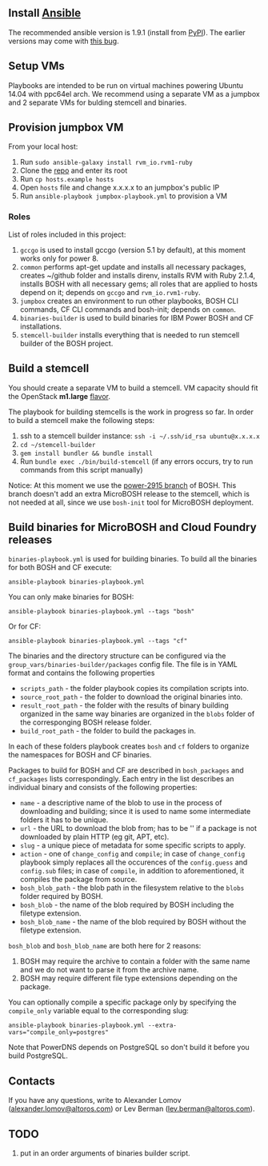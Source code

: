 ## Install [Ansible](http://www.ansible.com/)

The recommended ansible version is 1.9.1 (install from [PyPI](https://pypi.python.org/pypi/ansible/1.9.1)). The earlier versions may come with [this bug](https://github.com/rvm/rvm1-ansible/issues/44).

## Setup VMs

Playbooks are intended to be run on virtual machines powering Ubuntu 14.04 with ppc64el arch.
We recommend using a separate VM as a jumpbox and 2 separate VMs for bulding stemcell and binaries.

## Provision jumpbox VM

From your local host:

1. Run `sudo ansible-galaxy install rvm_io.rvm1-ruby`
1. Clone the [repo](https://github.com/Altoros/power-bosh-jumpbox-bootstrap.git) and enter its root
1. Run `cp hosts.example hosts`
1. Open `hosts` file and change x.x.x.x to an jumpbox's public IP
1. Run `ansible-playbook jumpbox-playbook.yml` to provision a VM

### Roles

List of roles included in this project:

1. `gccgo` is used to install gccgo (version 5.1 by default), at this moment works only for power 8.
1. `common` performs apt-get update and installs all necessary packages, creates ~/github folder and installs direnv, installs RVM with Ruby 2.1.4, installs BOSH with all necessary gems; all roles that are applied to hosts depend on it; depends on `gccgo` and `rvm_io.rvm1-ruby`.
1. `jumpbox` creates an environment to run other playbooks, BOSH CLI commands, CF CLI commands and bosh-init; depends on `common`.
1. `binaries-builder` is used to build binaries for IBM Power BOSH and CF installations.
1. `stemcell-builder` installs everything that is needed to run stemcell builder of the BOSH project.


## Build a stemcell

You should create a separate VM to build a stemcell. VM capacity should fit the OpenStack __m1.large__ [flavor](http://docs.openstack.org/openstack-ops/content/flavors.html).

The playbook for building stemcells is the work in progress so far. In order to build a stemcell make the following steps:

1. ssh to a stemcell builder instance: `ssh -i ~/.ssh/id_rsa ubuntu@x.x.x.x`
1. `cd ~/stemcell-builder`
1. `gem install bundler && bundle install`
1. Run `bundle exec ./bin/build-stemcell` (if any errors occurs, try to run commands from this script manually)

Notice: At this moment we use the [power-2915 branch](https://github.com/Altoros/bosh/tree/power-2915) of BOSH. This branch doesn't add an extra MicroBOSH release to the stemcell, which is not needed at all, since we use `bosh-init` tool for MicroBOSH deployment.

## Build binaries for MicroBOSH and Cloud Foundry releases

`binaries-playbook.yml` is used for building binaries. To build all the binaries for both BOSH and CF execute:

```
ansible-playbook binaries-playbook.yml
```

You can only make binaries for BOSH:

```
ansible-playbook binaries-playbook.yml --tags "bosh"
```

Or for CF:

```
ansible-playbook binaries-playbook.yml --tags "cf"
```

The binaries and the directory structure can be configured via the `group_vars/binaries-builder/packages` config file. The file is in YAML format and contains the following properties

* `scripts_path` - the folder playbook copies its compilation scripts into.
* `source_root_path` - the folder to download the original binaries into.
* `result_root_path` - the folder with the results of binary building organized in the same way binaries are organized in the `blobs` folder of the corresponging BOSH release folder.
* `build_root_path` - the folder to build the packages in.

In each of these folders playbook creates `bosh` and `cf` folders to organize the namespaces for BOSH and CF binaries.

Packages to build for BOSH and CF are described in `bosh_packages` and `cf_packages` lists correspondingly. Each entry in the list describes an individual binary and consists of the following properties:

* `name` - a descriptive name of the blob to use in the process of downloading and building; since it is used to name some intermediate folders it has to be unique.
* `url` - the URL to download the blob from; has to be '' if a package is not downloaded by plain HTTP (eg git, APT, etc).
* `slug` - a unique piece of metadata for some specific scripts to apply.
* `action` - one of `change_config` and `compile`; in case of `change_config` playbook simply replaces all the occurences of the `config.guess` and `config.sub` files; in case of `compile`, in addition to aforementioned, it compiles the package from source.
* `bosh_blob_path` - the blob path in the filesystem relative to the `blobs` folder required by BOSH.
* `bosh_blob` - the name of the blob required by BOSH including the filetype extension.
* `bosh_blob_name` - the name of the blob required by BOSH without the filetype extension.

`bosh_blob` and `bosh_blob_name` are both here for 2 reasons:
1. BOSH may require the archive to contain a folder with the same name and we do not want to parse it from the archive name.
2. BOSH may require different file type extensions depending on the package.

You can optionally compile a specific package only by specifying the `compile_only` variable equal to the corresponding slug:

```
ansible-playbook binaries-playbook.yml --extra-vars="compile_only=postgres"
```

Note that PowerDNS depends on PostgreSQL so don't build it before you build PostgreSQL.

## Contacts

If you have any questions, write to Alexander Lomov (alexander.lomov@altoros.com) or Lev Berman (lev.berman@altoros.com).

## TODO

1. put in an order arguments of binaries builder script.
